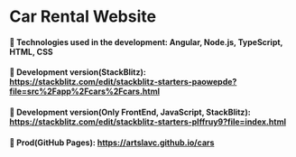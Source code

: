 # Car Rental Website
#### 📝 Technologies used in the development: **Angular, Node.js, TypeScript, HTML, CSS**
#### 📌 Development version(StackBlitz): https://stackblitz.com/edit/stackblitz-starters-paowepde?file=src%2Fapp%2Fcars%2Fcars.html
#### 📌 Development version(Only FrontEnd, JavaScript, StackBlitz): https://stackblitz.com/edit/stackblitz-starters-plffruy9?file=index.html
#### 📌 Prod(GitHub Pages): https://artslavc.github.io/cars
